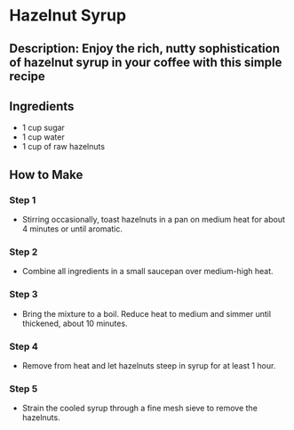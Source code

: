 # Hazelnut Syrup

## Description: Enjoy the rich, nutty sophistication of hazelnut syrup in your coffee with this simple recipe

## Ingredients

- 1 cup sugar
- 1 cup water
- 1 cup of raw hazelnuts

## How to Make

### Step 1

- Stirring occasionally, toast hazelnuts in a pan on medium heat for about 4 minutes or until aromatic.

### Step 2

- Combine all ingredients in a small saucepan over medium-high heat.

### Step 3

- Bring the mixture to a boil. Reduce heat to medium and simmer until thickened, about 10 minutes.

### Step 4

- Remove from heat and let hazelnuts steep in syrup for at least 1 hour.

### Step 5

- Strain the cooled syrup through a fine mesh sieve to remove the hazelnuts.
